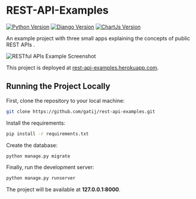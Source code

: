 # REST-API-Examples

[![Python Version](https://img.shields.io/badge/python-3.6-brightgreen.svg)](https://python.org)
[![Django Version](https://img.shields.io/badge/django-2.0-brightgreen.svg)](https://djangoproject.com)
[![ChartJs Version](https://img.shields.io/badge/chartjs-2.4.0-orange.svg)](https://www.chartjs.org/)

An example project with three small apps explaining the concepts of public REST APIs . 

![RESTful APIs Example Screenshot](https://drive.google.com/file/d/1JK7Q6xFK0wINiKOzlMyDi3LhkxfJ9ZqR)

This project is deployed at [rest-api-examples.herokuapp.com](https://rest-api-examples.herokuapp.com/).

## Running the Project Locally

First, clone the repository to your local machine:

```bash
git clone https://github.com/gatij/rest-api-examples.git
```

Install the requirements:

```bash
pip install -r requirements.txt
```


Create the database:

```bash
python manage.py migrate
```

Finally, run the development server:

```bash
python manage.py runserver
```

The project will be available at **127.0.0.1:8000**.



